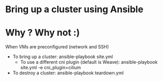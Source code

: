 # Bring up a cluster using Ansible
# Why ? Why not :) 

When VMs are preconfigured (network and SSH) 

* To bring up a cluster: ansible-playbook site.yml
  * To use a different cni plugin (default is Weave): ansible-playbook site.yml -e cni_plugin=cilium
* To destroy a cluster: ansible-playbook teardown.yml  
